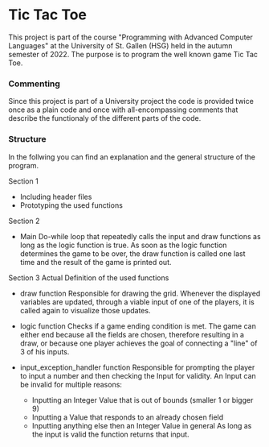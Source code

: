 # Tic Tac Toe

This project is part of the course "Programming with Advanced Computer Languages" at the University of St. Gallen (HSG) held in the autumn semester of 2022. The purpose is to program the well known game Tic Tac Toe.

### Commenting

Since this project is part of a University project the code is provided twice once as a plain code and once with all-encompassing comments that describe the functionaly of the different parts of the code.

### Structure

In the follwing you can find an explanation and the general structure of the program.

Section 1 
- Including header files
- Prototyping the used functions

Section 2
- Main
    Do-while loop that repeatedly calls the input and draw functions as long as the logic function is true. As soon as the logic function determines the game to be over, the draw function is called one last time and the result of the game is printed out.

Section 3
Actual Definition of the used functions
  
- draw function
    Responsible for drawing the grid. Whenever the displayed variables are updated, through a viable input of one of the players, it is called again to visualize those updates.

- logic function
    Checks if a game ending condition is met. The game can either end because all the fields are chosen, therefore resulting in a draw, or because one player achieves the goal of connecting a "line" of 3 of his inputs.
    
- input_exception_handler function
    Responsible for prompting the player to input a number and then checking the Input for validity. An Input can be invalid for multiple reasons: 
    - Inputting an Integer Value that is out of bounds (smaller 1 or bigger 9)
    - Inputting a Value that responds to an already chosen field
    - Inputting anything else then an Integer Value in general
    As long as the input is valid the function returns that input.
    

